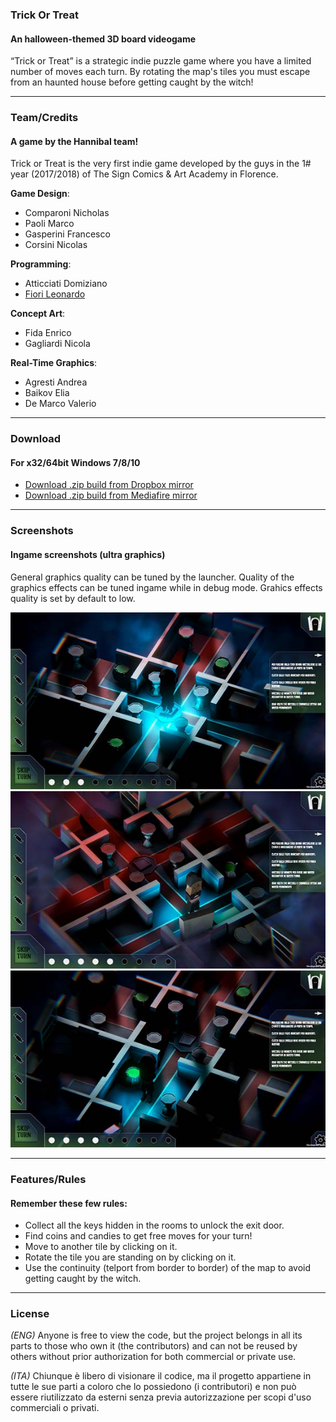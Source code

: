 ### Trick Or Treat
#### An halloween-themed 3D board videogame

“Trick or Treat” is a strategic indie puzzle game where you have a limited number of moves each turn. By rotating the map's tiles you must escape from an haunted house before getting caught by the witch!

---

### Team/Credits
#### A game by the Hannibal team!

Trick or Treat is the very first indie game developed by the guys in the 1# year (2017/2018) of The Sign Comics & Art Academy in Florence.

**Game Design**:
- Comparoni Nicholas
- Paoli Marco
- Gasperini Francesco
- Corsini Nicolas

**Programming**:
- Atticciati Domiziano
- [Fiori Leonardo](https://www.fiorileonardo.com)

**Concept Art**:
- Fida Enrico
- Gagliardi Nicola

**Real-Time Graphics**:
- Agresti Andrea
- Baikov Elia
- De Marco Valerio

---

### Download
#### For x32/64bit Windows 7/8/10

- [Download .zip build from Dropbox mirror](https://www.dropbox.com/s/mr01760c4xdvymu/TrickOrTreat.zip?dl=1)
- [Download .zip build from Mediafire mirror](http://www.mediafire.com/file/ptbej3loxth4775/TrickOrTreat.zip)

---

### Screenshots
#### Ingame screenshots (ultra graphics)

General graphics quality can be tuned by the launcher.
Quality of the graphics effects can be tuned ingame while in debug mode.
Grahics effects quality is set by default to low.

![](https://raw.githubusercontent.com/Leonardo-Fiori/trickortreat/master/docs/images/Screenshot%20(2).jpg) ![](https://raw.githubusercontent.com/Leonardo-Fiori/trickortreat/master/docs/images/Screenshot%20(3).jpg)![](https://raw.githubusercontent.com/Leonardo-Fiori/trickortreat/master/docs/images/Screenshot%20(1).jpg)

---

### Features/Rules
#### Remember these few rules:
- Collect all the keys hidden in the rooms to unlock the exit door.
- Find coins and candies to get free moves for your turn!
- Move to another tile by clicking on it.
- Rotate the tile you are standing on by clicking on it.
- Use the continuity (telport from border to border) of the map to avoid getting caught by the witch.

---

### License

*(ENG)* Anyone is free to view the code, but the project belongs in all its parts to those who own it (the contributors) and can not be reused by others without prior authorization for both commercial or private use.

*(ITA)* Chiunque è libero di visionare il codice, ma il progetto appartiene in tutte le sue parti a coloro che lo possiedono (i contributori) e non può essere riutilizzato da esterni senza previa autorizzazione per scopi d'uso commerciali o privati.
